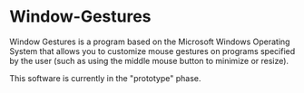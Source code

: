 # Window-Gestures

Window Gestures is a program based on the Microsoft Windows Operating System that allows you to customize mouse gestures on programs specified by the user (such as using the middle mouse button to minimize or resize).

This software is currently in the "prototype" phase.
